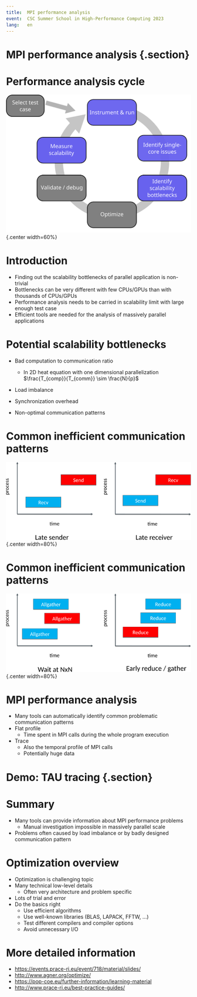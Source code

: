 ```yaml
---
title:  MPI performance analysis
event:  CSC Summer School in High-Performance Computing 2023
lang:   en
---
```


# MPI performance analysis  {.section}

# Performance analysis cycle

![](img/perf-analysis-mpi.png){.center width=60%}

# Introduction

- Finding out the scalability bottlenecks of parallel application is non-trivial
- Bottlenecks can be very different with few CPUs/GPUs than with thousands of CPUs/GPUs
- Performance analysis needs to be carried in scalability limit with
  large enough test case
- Efficient tools are needed for the analysis of massively parallel applications


# Potential scalability bottlenecks

- Bad computation to communication ratio
    - In 2D heat equation with one dimensional parallelization <br>
      $\frac{T_{comp}}{T_{comm}} \sim \frac{N}{p}$

- Load imbalance
- Synchronization overhead
- Non-optimal communication patterns

# Common inefficient communication patterns

![](img/ineff1.png){.center width=80%}

# Common inefficient communication patterns

![](img/ineff2.png){.center width=80%}

# MPI performance analysis

- Many tools can automatically identify common problematic communication
   patterns
- Flat profile
    - Time spent in MPI calls during the whole program execution
- Trace
    - Also the temporal profile of MPI calls
    - Potentially huge data

# Demo: TAU tracing {.section}

# Summary

- Many tools can provide information about MPI performance problems
    - Manual investigation impossible in massively parallel scale
- Problems often caused by load imbalance or by badly designed communication
  pattern

# Optimization overview

- Optimization is challenging topic
- Many technical low-level details
     - Often very architecture and problem specific
- Lots of trial and error
- Do the basics right
    - Use efficient algorithms
    - Use well-known libraries (BLAS, LAPACK, FFTW, …)
    - Test different compilers and compiler options
    - Avoid unnecessary I/O

# More detailed information

- <https://events.prace-ri.eu/event/718/material/slides/>
- <http://www.agner.org/optimize/>
- <https://pop-coe.eu/further-information/learning-material>
- <http://www.prace-ri.eu/best-practice-guides/>

